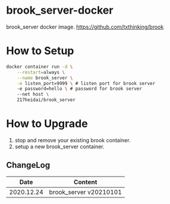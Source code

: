 # brook_server-docker
brook_server docker image. <https://github.com/txthinking/brook>

# How to Setup
```bash
docker container run -d \
    --restart=always \
    --name brook_server \
    -e listen_port=9999 \ # listen port for brook server
    -e password=hello \ # password for brook server
    --net host \
    217heidai/brook_server
```

# How to Upgrade
1. stop and remove your existing brook container.
2. setup a new brook_server container.

## ChangeLog
| Date      | Content                                                              |
|-----------|----------------------------------------------------------------------|
| 2020.12.24 | brook_server v20210101 |
